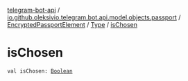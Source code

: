 [telegram-bot-api](../../../index.md) / [io.github.oleksivio.telegram.bot.api.model.objects.passport](../../index.md) / [EncryptedPassportElement](../index.md) / [Type](index.md) / [isChosen](./is-chosen.md)

# isChosen

`val isChosen: `[`Boolean`](https://kotlinlang.org/api/latest/jvm/stdlib/kotlin/-boolean/index.html)
